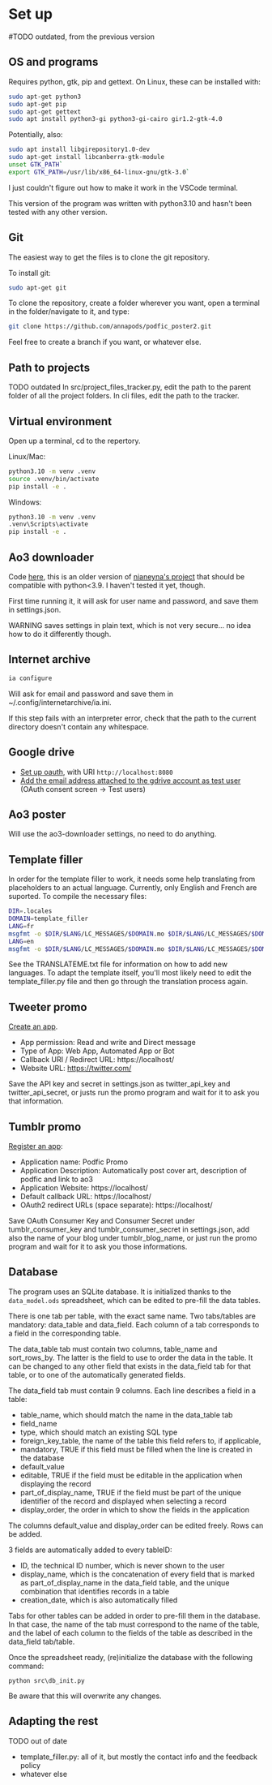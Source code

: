 
# Set up

#TODO outdated, from the previous version

## OS and programs

Requires python, gtk, pip and gettext. On Linux, these can be installed with:

```bash
sudo apt-get python3
sudo apt-get pip
sudo apt-get gettext
sudo apt install python3-gi python3-gi-cairo gir1.2-gtk-4.0
```

Potentially, also:
```bash
sudo apt install libgirepository1.0-dev
sudo apt-get install libcanberra-gtk-module
unset GTK_PATH`
export GTK_PATH=/usr/lib/x86_64-linux-gnu/gtk-3.0`
```

I just couldn't figure out how to make it work in the VSCode terminal.

This version of the program was written with python3.10 and hasn't been tested with any other version.

## Git

The easiest way to get the files is to clone the git repository.

To install git:

```bash
sudo apt-get git
```

To clone the repository, create a folder wherever you want, open a terminal in the folder/navigate to it, and type:

```bash
git clone https://github.com/annapods/podfic_poster2.git
```

Feel free to create a branch if you want, or whatever else.

## Path to projects

TODO outdated
In src/project_files_tracker.py, edit the path to the parent folder of all the project folders.
In cli files, edit the path to the tracker.

## Virtual environment

Open up a terminal, cd to the repertory.

Linux/Mac:
```bash
python3.10 -m venv .venv
source .venv/bin/activate
pip install -e .
```

Windows:
```bash
python3.10 -m venv .venv
.venv\Scripts\activate
pip install -e .
```

## Ao3 downloader

Code [here](https://github.com/ericfinn/ao3downloader), this is an older version of [nianeyna's project](https://github.com/nianeyna/ao3downloader) that should be compatible with python<3.9. I haven't tested it yet, though.

First time running it, it will ask for user name and password, and save them in settings.json.

WARNING saves settings in plain text, which is not very secure... no idea how to do it
differently though.

## Internet archive

```bash
ia configure
```

Will ask for email and password and save them in ~/.config/internetarchive/ia.ini.

If this step fails with an interpreter error, check that the path to the current directory doesn't contain any whitespace.

## Google drive

- [Set up oauth](https://developers.google.com/workspace/guides/create-credentials#oauth-client-id), with URI `http://localhost:8080`
- [Add the email address attached to the gdrive account as test user](https://console.developers.google.com/apis/credentials/consent?referrer=search&project=delta-entry-341918) (OAuth consent screen -> Test users)

## Ao3 poster

Will use the ao3-downloader settings, no need to do anything.

## Template filler

In order for the template filler to work, it needs some help translating from placeholders to an actual language. Currently, only English and French are suported. To compile the necessary files:

```bash
DIR=.locales
DOMAIN=template_filler
LANG=fr
msgfmt -o $DIR/$LANG/LC_MESSAGES/$DOMAIN.mo $DIR/$LANG/LC_MESSAGES/$DOMAIN.po
LANG=en
msgfmt -o $DIR/$LANG/LC_MESSAGES/$DOMAIN.mo $DIR/$LANG/LC_MESSAGES/$DOMAIN.po
```

See the TRANSLATEME.txt file for information on how to add new languages. To adapt the template itself, you'll most likely need to edit the template_filler.py file and then go through the translation process again.

## Tweeter promo

[Create an app](https://developer.twitter.com/en/portal/dashboard).

- App permission: Read and write and Direct message
- Type of App: Web App, Automated App or Bot
- Callback URI / Redirect URL: https://localhost/
- Website URL: https://twitter.com/

Save the API key and secret in settings.json as twitter_api_key and twitter_api_secret, or justs run the promo program and wait for it to ask you that information.

## Tumblr promo

[Register an app](https://api.tumblr.com/console/calls/user/info):

- Application name: Podfic Promo
- Application Description: Automatically post cover art, description of podfic and link to ao3
- Application Website: https://localhost/
- Default callback URL: https://localhost/
- OAuth2 redirect URLs (space separate): https://localhost/

Save OAuth Consumer Key and Consumer Secret under tumblr_consumer_key and tumblr_consumer_secret
in settings.json, add also the name of your blog under tumblr_blog_name, or just run the promo program and wait for it to ask you those informations.

## Database

The program uses an SQLite database. It is initialized thanks to the `data_model.ods` spreadsheet, which can be edited to pre-fill the data tables.

There is one tab per table, with the exact same name. Two tabs/tables are mandatory: data_table and data_field. Each column of a tab corresponds to a field in the corresponding table.

The data_table tab must contain two columns, table_name and sort_rows_by. The latter is the field to use to order the data in the table. It can be changed to any other field that exists in the data_field tab for that table, or to one of the automatically generated fields.

The data_field tab must contain 9 columns. Each line describes a field in a table:
- table_name, which should match the name in the data_table tab
- field_name
- type, which should match an existing SQL type
- foreign_key_table, the name of the table this field refers to, if applicable,
- mandatory, TRUE if this field must be filled when the line is created in the database
- default_value
- editable, TRUE if the field must be editable in the application when displaying the record
- part_of_display_name, TRUE if the field must be part of the unique identifier of the record and displayed when selecting a record
- display_order, the order in which to show the fields in the application

The columns default_value and display_order can be edited freely. Rows can be added.

3 fields are automatically added to every tableID:
- ID, the technical ID number, which is never shown to the user
- display_name, which is the concatenation of every field that is marked as part_of_display_name in the data_field table, and the unique combination that identifies records in a table
- creation_date, which is also automatically filled

Tabs for other tables can be added in order to pre-fill them in the database. In that case, the name of the tab must correspond to the name of the table, and the label of each column to the fields of the table as described in the data_field tab/table.

Once the spreadsheet ready, (re)initialize the database with the following command:

```Shell
python src\db_init.py
```

Be aware that this will overwrite any changes.

## Adapting the rest

TODO out of date
- template_filler.py: all of it, but mostly the contact info and the feedback policy
- whatever else
